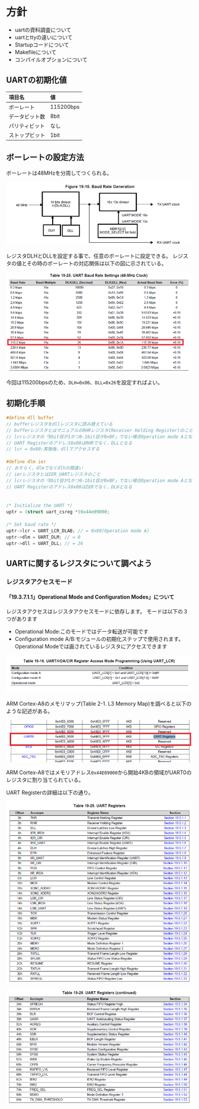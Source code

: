 # 方針

* uartの資料調査について
* uartとttyの違いについて
* Startupコードについて
* Makefileについて
* コンパイルオプションについて

## UARTの初期化値

|項目名|値|
|:---|:---|
|ボーレート|115200bps|
|データビット数|8bit|
|パリティビット|なし|
|ストップビット|1bit|

## ボーレートの設定方法

ボーレートは48MHzを分周してつくられる。

![](images/baurate1.png)

レジスタDLHとDLLを設定する事で、任意のボーレートに設定できる。
レジスタの値とその時のボーレートの対応関係は以下の図に示されている。

![](images/baurate2.png)

今回は115200bpsのため、`DLH=0x00`、`DLL=0x26`を設定すればよい。


## 初期化手順


```C
#define	dll	buffer
// bufferレジスタをdllレジスタに読み替えている
// bufferレジスタとはマニュアルのRHRレジスタ(Receiver Holding Register)のこと
// lcrレジスタの「8bit目が1かつ8-1bit目が0xBF」でない場合Operation mode Aとなり
// UART Registerのアドレス0x00はRHRでなく、DLLとなる
// lcr = 0x80;実施後、dllでアクセスする

#define	dlm	ier
// おそらく、dlmでなくdlhの間違い
// ierレジスタとはIER_UARTレジスタのこと
// lcrレジスタの「8bit目が1かつ8-1bit目が0xBF」でない場合Operation mode Aとなり
// UART Registerのアドレス0x00はIERでなく、DLHとなる


/* Initialize the UART */
uptr = (struct uart_csreg *)0x44e09000;

/* Set baud rate */
uptr->lcr = UART_LCR_DLAB; // = 0x80(Operation mode A)
uptr->dlm = UART_DLM; // = 0
uptr->dll = UART_DLL; // = 26

```


## UARTに関するレジスタについて調べよう

### レジスタアクセスモード

#### 「19.3.7.1.1」Operational Mode and Configuration Modes」について

レジスタアクセスはレジスタアクセスモードに依存します。
モードは以下の３つがあります
* Operational Mode:このモードではデータ転送が可能です
* Configuration mode A/B:モジュールの初期化ステップで使用されます。Operational Modeでは画されているレジスタにアクセスできます

![](images/UartAccessRegister1.png)

ARM Cortex-A8のメモリマップ(Table 2-1. L3 Memory Map)を調べると以下のような記述がある。

![](images/UartRegister1.png)

ARM Cortex-A8ではメモリアドレス`0x44E09000`から開始4KBの領域がUART0のレジスタに割り当てられている。

UART Registerの詳細は以下の通り。

![](images/UartRegister2.png)

![](images/UartRegister3.png)

